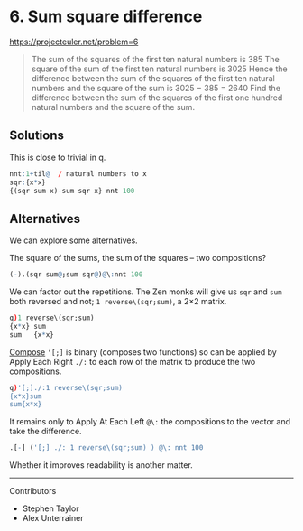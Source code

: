 # 6. Sum square difference

https://projecteuler.net/problem=6

> The sum of the squares of the first ten natural numbers is 385
> The square of the sum of the first ten natural numbers is 3025
> Hence the difference between the sum of the squares of the first ten natural numbers and the square of the sum is 
>	3025 − 385 = 2640
> Find the difference between the sum of the squares of the first one hundred natural numbers and the square of the sum.


## Solutions

This is close to trivial in q.

```q
nnt:1+til@  / natural numbers to x
sqr:{x*x}
{(sqr sum x)-sum sqr x} nnt 100
```

## Alternatives

We can explore some alternatives. 

The square of the sums, the sum of the squares – two compositions?

```q
(-).(sqr sum@;sum sqr@)@\:nnt 100
```

We can factor out the repetitions. 
The Zen monks will give us `sqr` and `sum` both reversed and not; `1 reverse\(sqr;sum)`, a 2×2 matrix.

```q
q)1 reverse\(sqr;sum)
{x*x} sum
sum   {x*x}
```

[Compose](https://code.kx.com/q/ref/compose) `'[;]` is binary (composes two functions) so can be applied by Apply Each Right `./:` to each row of the matrix to produce the two compositions.

```q
q)'[;]./:1 reverse\(sqr;sum)
{x*x}sum
sum{x*x}
```

It remains only to Apply At Each Left `@\:` the compositions to the vector and take the difference.

```q
.[-] ('[;] ./: 1 reverse\(sqr;sum) ) @\: nnt 100
```

Whether it improves readability is another matter.

---

Contributors

* Stephen Taylor
* Alex Unterrainer